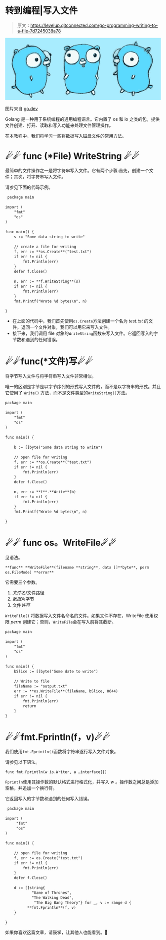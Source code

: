 # 转到编程|写入文件

> 原文：<https://levelup.gitconnected.com/go-programming-writing-to-a-file-7d7245038a78>

![](img/00ff17ee4a67480487e0375802883cd4.png)

图片来自 [go.dev](https://go.dev/blog/gopher)

Golang 是一种用于系统编程的通用编程语言。它内置了 os 和 io 之类的包，提供文件创建、打开、读取和写入功能来处理文件管理操作。

在本教程中，我们将学习一些将数据写入磁盘文件的常用方法。

# ☄☄ func (*File) WriteString ☄☄

最简单的文件操作之一是将字符串写入文件。它有两个步骤:首先，创建一个文件；其次，将字符串写入文件。

请参见下面的代码示例。

```
 package main

import (
	"fmt"
	"os"
)

func main() {
	s := "Some data string to write"

	// create a file for writing
	f, err := **os.Create**("test.txt")
	if err != nil {
		fmt.Println(err)
	}
	defer f.Close()

	n, err := **f.WriteString**(s)
	if err != nil {
		fmt.Println(err)
	}
	fmt.Printf("Wrote %d bytes\n", n)

}
```

*   在上面的代码中，我们首先使用`os.Create`方法创建一个名为 *test.txt* 的文件。返回一个文件对象，我们可以用它来写入文件。
*   接下来，我们调用 file 对象的`WriteString`函数来写入文件。它返回写入的字节数和遇到的任何错误。

# ☄☄func(*文件)写☄☄

将字节写入文件与将字符串写入文件非常相似。

唯一的区别是字节是以字节序列的形式写入文件的，而不是以字符串的形式。并且它使用了 `Write()` 方法，而不是文件类型的`WriteString()`方法。

```
package main

import (
	"fmt"
	"os"
)

func main() {

	b := []byte("Some data string to write")

	// open file for writing
	f, err := **os.Create**("test.txt")
	if err != nil {
		fmt.Println(err)
	}
	defer f.Close()

	n, err := **f**.**Write**(b)
	if err != nil {
		fmt.Println(err)
	}
	fmt.Printf("Wrote %d bytes\n", n)

}
```

# ☄☄ func os。WriteFile☄☄

见语法。

```
**func** **WriteFile**(filename **string**, data []**byte**, perm os.FileMode) **error**
```

它需要三个参数。

1.  *文件名*/文件路径
2.  *数据*片字节
3.  文件*许可*

`WriteFile()` 将数据写入文件名命名的文件。如果文件不存在，WriteFile 使用权限 *perm* 创建它；否则，`WriteFile`会在写入前将其截断。

```
package main

import (
	"fmt"
	"os"
)

func main() {
	bSlice := []byte("Some date to write")

	// Write to file
	fileName := "output.txt"
	err := **os.WriteFile**(fileName, bSlice, 0644)
	if err != nil {
		fmt.Println(err)
		return
	}
} 
```

# ☄☄fmt.Fprintln(f，v)☄☄

我们使用`fmt.Fprintln()`函数将字符串逐行写入文件对象。

请参见以下语法。

```
func fmt.Fprintln(w io.Writer, a …interface{})
```

`Fprintln`使用其操作数的默认格式进行格式化，并写入 *w* 。操作数之间总是添加空格，并追加一个换行符。

它返回写入的字节数和遇到的任何写入错误。

```
 package main

import (
     "fmt"
     "os"
)

func main() {

	// open file for writing
	f, err := os.Create("test.txt")
	if err != nil {
		fmt.Println(err)
	}
	defer f.Close()

	d := []string{
            "Game of Thrones", 
            "The Walking Dead", 
             "The Big Bang Theory"} for _, v := range d {
	      **fmt.Fprintln**(f, v)
	}

} 
```

如果你喜欢这篇文章，请鼓掌，让其他人也能看到。💚
